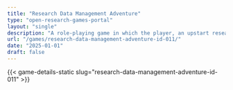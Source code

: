 ```yaml
---
title: "Research Data Management Adventure"
type: "open-research-games-portal"
layout: "single"
description: "A role-playing game in which the player, an upstart researcher, navigates through the challenges of data management."
url: "/games/research-data-management-adventure-id-011/"
date: "2025-01-01"
draft: false
---
```


{{< game-details-static slug="research-data-management-adventure-id-011" >}}
